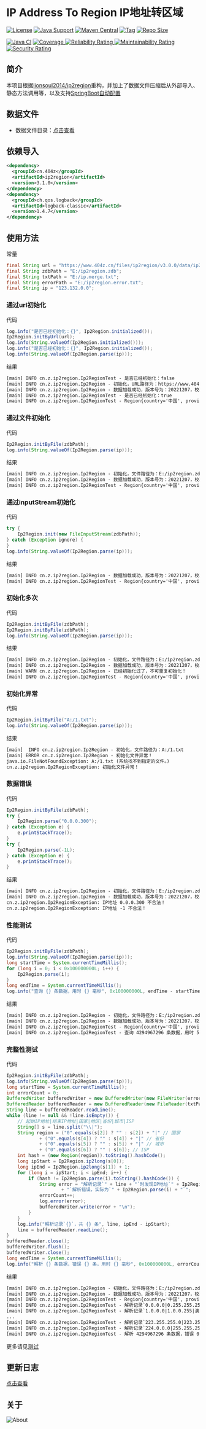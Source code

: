 # IP Address To Region IP地址转区域

[![License](https://img.shields.io/github/license/ALI1416/ip2region?label=License)](https://www.apache.org/licenses/LICENSE-2.0.txt)
[![Java Support](https://img.shields.io/badge/Java-8+-green)](https://openjdk.org/)
[![Maven Central](https://img.shields.io/maven-central/v/cn.404z/ip2region?label=Maven%20Central)](https://mvnrepository.com/artifact/cn.404z/ip2region)
[![Tag](https://img.shields.io/github/v/tag/ALI1416/ip2region?label=Tag)](https://github.com/ALI1416/ip2region/tags)
[![Repo Size](https://img.shields.io/github/repo-size/ALI1416/ip2region?label=Repo%20Size&color=success)](https://github.com/ALI1416/ip2region/archive/refs/heads/master.zip)

[![Java CI](https://github.com/ALI1416/ip2region/actions/workflows/ci.yml/badge.svg)](https://github.com/ALI1416/ip2region/actions/workflows/ci.yml)
[![Coverage](https://sonarcloud.io/api/project_badges/measure?project=ALI1416_ip2region&metric=coverage)
![Reliability Rating](https://sonarcloud.io/api/project_badges/measure?project=ALI1416_ip2region&metric=reliability_rating)
![Maintainability Rating](https://sonarcloud.io/api/project_badges/measure?project=ALI1416_ip2region&metric=sqale_rating)
![Security Rating](https://sonarcloud.io/api/project_badges/measure?project=ALI1416_ip2region&metric=security_rating)](https://sonarcloud.io/summary/new_code?id=ALI1416_ip2region)

## 简介

本项目根据[lionsoul2014/ip2region](https://github.com/lionsoul2014/ip2region)重构，并加上了数据文件压缩后从外部导入、静态方法调用等，以及支持[SpringBoot自动配置](https://github.com/ALI1416/ip2region-spring-boot-autoconfigure)

## 数据文件

- 数据文件目录：[点击查看](./data)

## 依赖导入

```xml
<dependency>
  <groupId>cn.404z</groupId>
  <artifactId>ip2region</artifactId>
  <version>3.1.0</version>
</dependency>
<dependency>
  <groupId>ch.qos.logback</groupId>
  <artifactId>logback-classic</artifactId>
  <version>1.4.7</version>
</dependency>
```

## 使用方法

常量

```java
final String url = "https://www.404z.cn/files/ip2region/v3.0.0/data/ip2region.zdb";
final String zdbPath = "E:/ip2region.zdb";
final String txtPath = "E:/ip.merge.txt";
final String errorPath = "E:/ip2region.error.txt";
final String ip = "123.132.0.0";
```

### 通过url初始化

代码

```java
log.info("是否已经初始化：{}", Ip2Region.initialized());
Ip2Region.initByUrl(url);
log.info(String.valueOf(Ip2Region.initialized()));
log.info("是否已经初始化：{}", Ip2Region.initialized());
log.info(String.valueOf(Ip2Region.parse(ip)));
```

结果

```txt
[main] INFO cn.z.ip2region.Ip2RegionTest - 是否已经初始化：false
[main] INFO cn.z.ip2region.Ip2Region - 初始化，URL路径为：https://www.404z.cn/files/ip2region/v3.0.0/data/ip2region.zdb
[main] INFO cn.z.ip2region.Ip2Region - 数据加载成功，版本号为：20221207，校验码为：68EDD841
[main] INFO cn.z.ip2region.Ip2RegionTest - 是否已经初始化：true
[main] INFO cn.z.ip2region.Ip2RegionTest - Region{country='中国', province='山东省', city='济宁市', isp='联通'}
```

### 通过文件初始化

代码

```java
Ip2Region.initByFile(zdbPath);
log.info(String.valueOf(Ip2Region.parse(ip)));
```

结果

```txt
[main] INFO cn.z.ip2region.Ip2Region - 初始化，文件路径为：E:/ip2region.zdb
[main] INFO cn.z.ip2region.Ip2Region - 数据加载成功，版本号为：20221207，校验码为：68EDD841
[main] INFO cn.z.ip2region.Ip2RegionTest - Region{country='中国', province='山东省', city='济宁市', isp='联通'}
```

### 通过inputStream初始化

代码

```java
try {
    Ip2Region.init(new FileInputStream(zdbPath));
} catch (Exception ignore) {
}
log.info(String.valueOf(Ip2Region.parse(ip)));
```

结果

```txt
[main] INFO cn.z.ip2region.Ip2Region - 数据加载成功，版本号为：20221207，校验码为：68EDD841
[main] INFO cn.z.ip2region.Ip2RegionTest - Region{country='中国', province='山东省', city='济宁市', isp='联通'}
```

### 初始化多次

代码

```java
Ip2Region.initByFile(zdbPath);
Ip2Region.initByFile(zdbPath);
log.info(String.valueOf(Ip2Region.parse(ip)));
```

结果

```txt
[main] INFO cn.z.ip2region.Ip2Region - 初始化，文件路径为：E:/ip2region.zdb
[main] INFO cn.z.ip2region.Ip2Region - 数据加载成功，版本号为：20221207，校验码为：68EDD841
[main] WARN cn.z.ip2region.Ip2Region - 已经初始化过了，不可重复初始化！
[main] INFO cn.z.ip2region.Ip2RegionTest - Region{country='中国', province='山东省', city='济宁市', isp='联通'}
```

### 初始化异常

代码

```java
Ip2Region.initByFile("A:/1.txt");
log.info(String.valueOf(Ip2Region.parse(ip)));
```

结果

```txt
[main]  INFO cn.z.ip2region.Ip2Region - 初始化，文件路径为：A:/1.txt
[main] ERROR cn.z.ip2region.Ip2Region - 初始化文件异常！
java.io.FileNotFoundException: A:/1.txt (系统找不到指定的文件。)
cn.z.ip2region.Ip2RegionException: 初始化文件异常！
```

### 数据错误

代码

```java
Ip2Region.initByFile(zdbPath);
try {
    Ip2Region.parse("0.0.0.300");
} catch (Exception e) {
    e.printStackTrace();
}
try {
    Ip2Region.parse(-1L);
} catch (Exception e) {
    e.printStackTrace();
}
```

结果

```txt
[main] INFO cn.z.ip2region.Ip2Region - 初始化，文件路径为：E:/ip2region.zdb
[main] INFO cn.z.ip2region.Ip2Region - 数据加载成功，版本号为：20221207，校验码为：68EDD841
cn.z.ip2region.Ip2RegionException: IP地址 0.0.0.300 不合法！
cn.z.ip2region.Ip2RegionException: IP地址 -1 不合法！
```

### 性能测试

代码

```java
Ip2Region.initByFile(zdbPath);
log.info(String.valueOf(Ip2Region.parse(ip)));
long startTime = System.currentTimeMillis();
for (long i = 0; i < 0x100000000L; i++) {
    Ip2Region.parse(i);
}
long endTime = System.currentTimeMillis();
log.info("查询 {} 条数据，用时 {} 毫秒", 0x100000000L, endTime - startTime);
```

结果

```txt
[main] INFO cn.z.ip2region.Ip2Region - 初始化，文件路径为：E:/ip2region.zdb
[main] INFO cn.z.ip2region.Ip2Region - 数据加载成功，版本号为：20221207，校验码为：68EDD841
[main] INFO cn.z.ip2region.Ip2RegionTest - Region{country='中国', province='山东省', city='济宁市', isp='联通'}
[main] INFO cn.z.ip2region.Ip2RegionTest - 查询 4294967296 条数据，用时 562161 毫秒
```

### 完整性测试

代码

```java
Ip2Region.initByFile(zdbPath);
log.info(String.valueOf(Ip2Region.parse(ip)));
long startTime = System.currentTimeMillis();
int errorCount = 0;
BufferedWriter bufferedWriter = new BufferedWriter(new FileWriter(errorPath));
BufferedReader bufferedReader = new BufferedReader(new FileReader(txtPath));
String line = bufferedReader.readLine();
while (line != null && !line.isEmpty()) {
    // 起始IP地址|结束IP地址|国家|地区|省份|城市|ISP
    String[] s = line.split("\\|");
    String region = ("0".equals(s[2]) ? "" : s[2]) + "|" // 国家
            + ("0".equals(s[4]) ? "" : s[4]) + "|" // 省份
            + ("0".equals(s[5]) ? "" : s[5]) + "|" // 城市
            + ("0".equals(s[6]) ? "" : s[6]); // ISP
    int hash = (new Region(region)).toString().hashCode();
    long ipStart = Ip2Region.ip2long(s[0]);
    long ipEnd = Ip2Region.ip2long(s[1]) + 1;
    for (long i = ipStart; i < ipEnd; i++) {
        if (hash != Ip2Region.parse(i).toString().hashCode()) {
            String error = "解析记录`" + line + "`时发现IP地址`" + Ip2Region.long2ip(i) //
                    + "`解析错误，实际为`" + Ip2Region.parse(i) + "`";
            errorCount++;
            log.error(error);
            bufferedWriter.write(error + "\n");
        }
    }
    log.info("解析记录`{}`，共 {} 条", line, ipEnd - ipStart);
    line = bufferedReader.readLine();
}
bufferedReader.close();
bufferedWriter.flush();
bufferedWriter.close();
long endTime = System.currentTimeMillis();
log.info("解析 {} 条数据，错误 {} 条，用时 {} 毫秒", 0x100000000L, errorCount, endTime - startTime);
```

结果

```txt
[main] INFO cn.z.ip2region.Ip2Region - 初始化，文件路径为：E:/ip2region.zdb
[main] INFO cn.z.ip2region.Ip2Region - 数据加载成功，版本号为：20221207，校验码为：68EDD841
[main] INFO cn.z.ip2region.Ip2RegionTest - Region{country='中国', province='山东省', city='济宁市', isp='联通'}
[main] INFO cn.z.ip2region.Ip2RegionTest - 解析记录`0.0.0.0|0.255.255.255|0|0|0|内网IP|内网IP`，共 16777216 条
[main] INFO cn.z.ip2region.Ip2RegionTest - 解析记录`1.0.0.0|1.0.0.255|澳大利亚|0|0|0|0`，共 256 条
...
[main] INFO cn.z.ip2region.Ip2RegionTest - 解析记录`223.255.255.0|223.255.255.255|澳大利亚|0|0|0|0`，共 256 条
[main] INFO cn.z.ip2region.Ip2RegionTest - 解析记录`224.0.0.0|255.255.255.255|0|0|0|内网IP|内网IP`，共 536870912 条
[main] INFO cn.z.ip2region.Ip2RegionTest - 解析 4294967296 条数据，错误 0 条，用时 869132 毫秒
```

更多请见[测试](./src/test)

## 更新日志

[点击查看](./CHANGELOG.md)

## 关于

<picture>
  <source media="(prefers-color-scheme: dark)" srcset="https://www.404z.cn/images/about.dark.svg">
  <img alt="About" src="https://www.404z.cn/images/about.light.svg">
</picture>
